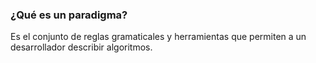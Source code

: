 ### ¿Qué es un paradigma?
Es el conjunto de reglas gramaticales y herramientas que permiten a un desarrollador describir algoritmos.